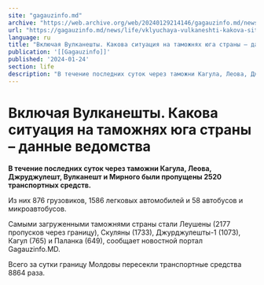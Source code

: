 ```yaml
---
site: "gagauzinfo.md"
archive: "https://web.archive.org/web/20240129214146/gagauzinfo.md/news/life/vklyuchaya-vulkaneshti-kakova-situatsiya-na-tamozhnyah-yuga-strani-dannie-vedomstva"
url: "https://gagauzinfo.md/news/life/vklyuchaya-vulkaneshti-kakova-situatsiya-na-tamozhnyah-yuga-strani-dannie-vedomstva"
language: ru
title: "Включая Вулканешты. Какова ситуация на таможнях юга страны – данные ведомства"
publication: '[[Gagauzinfo]]'
published: '2024-01-24'
section: life
description: "В течение последних суток через таможни Кагула, Леова, Джруджулешт, Вулканешт и Мирного были пропущены 2520 транспортных средств."
---
```


# Включая Вулканешты. Какова ситуация на таможнях юга страны – данные ведомства

**В течение последних суток через таможни Кагула, Леова, Джруджулешт, Вулканешт и Мирного были пропущены 2520 транспортных средств.**

Из них 876 грузовиков, 1586 легковых автомобилей и 58 автобусов и микроавтобусов.

Самыми загруженными таможнями страны стали Леушены (2177 пропусков через границу), Скуляны (1733), Джурджулешты-1 (1073), Кагул (765) и Паланка (649), сообщает новостной портал Gagauzinfo.MD.

Всего за сутки границу Молдовы пересекли транспортные средства 8864 раза.